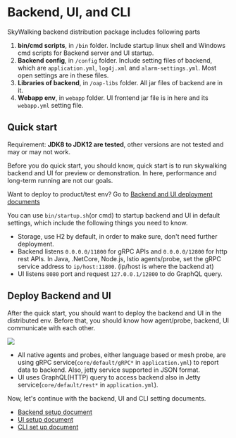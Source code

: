 # Backend, UI, and CLI

SkyWalking backend distribution package includes following parts
1. **bin/cmd scripts**, in `/bin` folder. Include startup linux shell and Windows cmd scripts for Backend
server and UI startup.
1. **Backend config**, in `/config` folder. Include setting files of backend, which are `application.yml`,
`log4j.xml` and `alarm-settings.yml`. Most open settings are in these files.
1. **Libraries of backend**, in `/oap-libs` folder. All jar files of backend are in it.
1. **Webapp env**, in `webapp` folder. UI frontend jar file is in here and its `webapp.yml` setting file. 

## Quick start
Requirement: **JDK8 to JDK12 are tested**, other versions are not tested and may or may not work.

Before you do quick start, you should know, quick start is to run skywalking backend and UI for preview
or demonstration. In here, performance and long-term running are not our goals. 

Want to deploy to product/test env? Go to [Backend and UI deployment documents](#deploy-backend-and-ui)

You can use `bin/startup.sh`(or cmd) to startup backend and UI in default settings, which include the following
things you need to know.
- Storage, use H2 by default, in order to make sure, don't need further deployment.
- Backend listens `0.0.0.0/11800` for gRPC APIs and `0.0.0.0/12800` for http rest APIs.
In Java, .NetCore, Node.js, Istio agents/probe, set the gRPC service address to `ip/host:11800`. 
(ip/host is where the backend at)
- UI listens `8080` port and request `127.0.0.1/12800` to do GraphQL query.  

## Deploy Backend and UI
After the quick start, you should want to deploy the backend and UI in the distributed env.
Before that, you should know how agent/probe, backend, UI communicate with each other.

<img src="http://skywalking.apache.org/doc-graph/communication-net.png"/>

- All native agents and probes, either language based or mesh probe, are using gRPC service(`core/default/gRPC*` in `application.yml`) to report
data to backend. Also, jetty service supported in JSON format. 
- UI uses GraphQL(HTTP) query to access backend also in Jetty service(`core/default/rest*` in `application.yml`).

Now, let's continue with the backend, UI and CLI setting documents.
- [Backend setup document](backend-setup.md)
- [UI setup document](ui-setup.md)
- [CLI set up document](https://github.com/apache/skywalking-cli)
